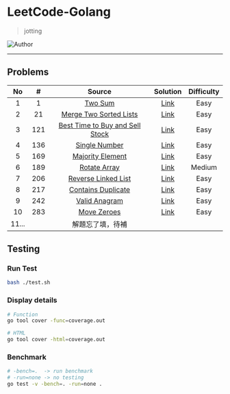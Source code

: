 # LeetCode-Golang
> jotting

![Author](https://img.shields.io/badge/Author-Junxiang-yellow.svg)

---
## Problems
| No    | #     | Source                                           | Solution                  | Difficulty | 
| :---: | :---: | :----------------------------------------------: | :-----------------------: | :--------: |
| 1     | 1     | [Two Sum][#1]                                    | [Link](/algorithms/0001.Two-Sum)    | Easy       | 
| 2     | 21   | [Merge Two Sorted Lists][#21]                       | [Link](/algorithms/0021.Merge-Two-Sorted-Lists)  | Easy       |
| 3     | 121   | [Best Time to Buy and Sell Stock][#121]                        | [Link](/algorithms/0121.Best-Time-to-Buy-and-Sell-Stock)  | Easy       |
| 4     | 136   | [Single Number][#136]                  | [Link](/algorithms/0136.Single-Number)  | Easy       |
| 5     | 169   | [Majority Element][#169]                        | [Link](/algorithms/0169.Majority-Element)  | Easy       | 
| 6     | 189   | [Rotate Array][#189]        | [Link](/algorithms/0189.Rotate-Array)  | Medium     | 
| 7     | 206   | [Reverse Linked List][#206]                      | [Link](/algorithms/0206.Reverse-Linked-List)  | Easy     | 
| 8     | 217   | [Contains Duplicate][#217]                         | [Link](/algorithms/0217.ContainsDuplicate)  | Easy       | 
| 9     | 242   | [Valid Anagram][#242]                      | [Link](/algorithms/0242.Valid-Anagram)  | Easy     | 
| 10    | 283   | [Move Zeroes][#283]                   | [Link](/algorithms/0283.Move-Zeroes)  | Easy       | 
| 11...    |    | 解題忘了填，待補                |   |        | 

<!-- 參考 超連結 Source -->
[#1]: https://leetcode.com/problems/two-sum/description/
[#21]:https://leetcode.com/problems/merge-two-sorted-lists/
[#121]:https://leetcode.com/problems/best-time-to-buy-and-sell-stock/  
[#136]:https://leetcode.com/problems/single-number/
[#169]:https://leetcode.com/problems/majority-element/
[#189]:https://leetcode.com/problems/rotate-array/
[#206]:https://leetcode.com/problems/reverse-linked-list/
[#217]:https://leetcode.com/problems/contains-duplicate/
[#242]:https://leetcode.com/problems/valid-anagram/
[#283]:https://leetcode.com/problems/move-zeroes/


## Testing

### Run Test

```bash
bash ./test.sh
```

### Display details
```bash
# Function
go tool cover -func=coverage.out

# HTML
go tool cover -html=coverage.out
```

### Benchmark
```bash
# -bench=.  -> run benchmark
# -run=none -> no testing
go test -v -bench=. -run=none .
```
